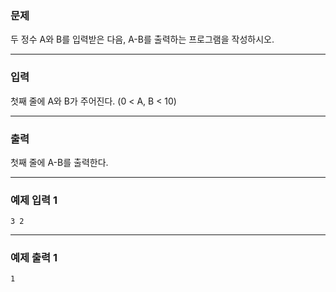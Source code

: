 ### 문제
두 정수 A와 B를 입력받은 다음, A-B를 출력하는 프로그램을 작성하시오.
***
### 입력
첫째 줄에 A와 B가 주어진다. (0 < A, B < 10)
***
### 출력
첫째 줄에 A-B를 출력한다.
***
### 예제 입력 1
```shell
3 2
```
***
### 예제 출력 1
```shell
1
```